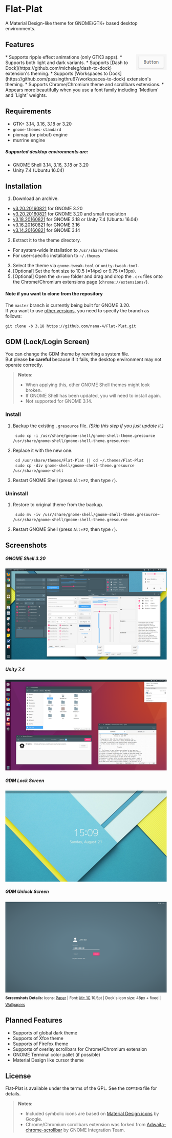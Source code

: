 Flat-Plat
=========
A Material Design-like theme for GNOME/GTK+ based desktop environments.

Features
--------
<img src="img/Button.gif" alt="Button" align="right" />
* Supports ripple effect animations (only GTK3 apps).
* Supports both light and dark variants.
* Supports [Dash to Dock](https://github.com/micheleg/dash-to-dock) extension's theming.
* Supports [Workspaces to Dock](https://github.com/passingthru67/workspaces-to-dock) extension's theming.
* Supports Chrome/Chromium theme and scrollbars extensions.
* Appears more beautifully when you use a font family including `Medium` and `Light` weights.

Requirements
------------
* GTK+ 3.14, 3.16, 3.18 or 3.20
* `gnome-themes-standard`
* pixmap (or pixbuf) engine
* murrine engine

##### Supported desktop environments are:
* GNOME Shell 3.14, 3.16, 3.18 or 3.20
* Unity 7.4 (Ubuntu 16.04)

Installation
------------
1. Download an archive.
  * [v3.20.20160821](https://github.com/nana-4/Flat-Plat/releases/download/v3.20.20160821/Flat-Plat-3.20.20160821.tar.gz) for GNOME 3.20
  * [v3.20.20160821](https://github.com/nana-4/Flat-Plat/releases/download/v3.20.20160821/Flat-Plat-laptop-3.20.20160821.tar.gz) for GNOME 3.20 and small resolution
  * [v3.18.20160821](https://github.com/nana-4/Flat-Plat/releases/download/v3.18.20160821/Flat-Plat-3.18.20160821.tar.gz) for GNOME 3.18 or Unity 7.4 (Ubuntu 16.04)
  * [v3.16.20160821](https://github.com/nana-4/Flat-Plat/releases/download/v3.16.20160821/Flat-Plat-3.16.20160821.tar.gz) for GNOME 3.16
  * [v3.14.20160821](https://github.com/nana-4/Flat-Plat/releases/download/v3.14.20160821/Flat-Plat-3.14.20160821.tar.gz) for GNOME 3.14
2. Extract it to the theme directory.
  * For system-wide installation to `/usr/share/themes`
  * For user-specific installation to `~/.themes`
3. Select the theme via `gnome-tweak-tool` or `unity-tweak-tool`.
4. [Optional] Set the font size to 10.5 (=14px) or 9.75 (=13px).
5. [Optional] Open the `chrome` folder and drag and drop the `.crx` files onto the Chrome/Chromium extensions page (`chrome://extensions/`).

#### Note if you want to clone from the repository
The `master` branch is currently being built for GNOME 3.20.  
If you want to use [other versions](https://github.com/nana-4/Flat-Plat/branches/all), you need to specify the branch as follows:

    git clone -b 3.18 https://github.com/nana-4/Flat-Plat.git

GDM (Lock/Login Screen)
-----------------------
You can change the GDM theme by rewriting a system file.  
But please **be careful** because if it fails, the desktop environment may not operate correctly.
> **Notes:**
> * When applying this, other GNOME Shell themes might look broken.
> * If GNOME Shell has been updated, you will need to install again.
> * Not supported for GNOME 3.14.

### Install
1. Backup the existing `.gresource` file. _(Skip this step if you just update it.)_

        sudo cp -i /usr/share/gnome-shell/gnome-shell-theme.gresource /usr/share/gnome-shell/gnome-shell-theme.gresource~
2. Replace it with the new one.

        cd /usr/share/themes/Flat-Plat || cd ~/.themes/Flat-Plat
        sudo cp -div gnome-shell/gnome-shell-theme.gresource /usr/share/gnome-shell
3. Restart GNOME Shell (press `Alt`+`F2`, then type `r`).

### Uninstall
1. Restore to original theme from the backup.

        sudo mv -iv /usr/share/gnome-shell/gnome-shell-theme.gresource~ /usr/share/gnome-shell/gnome-shell-theme.gresource
2. Restart GNOME Shell (press `Alt`+`F2`, then type `r`).

Screenshots
-----------
##### GNOME Shell 3.20
![GNOME Shell 3.20](img/Screenshot1.png?raw=true)
##### Unity 7.4
![Unity 7.4](img/Screenshot2.png?raw=true)
##### GDM Lock Screen
![GDM Lock Screen](img/Screenshot3.png?raw=true)
##### GDM Unlock Screen
![GDM Unlock Screen](img/Screenshot4.png?raw=true)
<sub>**Screenshots Details:** Icons: [Paper](https://github.com/snwh/paper-icon-theme) | Font: [M+ 1C](https://mplus-fonts.osdn.jp/) 10.5pt | Dock's icon size: 48px + fixed | [Wallpapers](http://imgur.com/a/v2Ovx)</sub>

Planned Features
----------------
* Supports of global dark theme
* Supports of Xfce theme
* Supports of Firefox theme
* Supports of overlay scrollbars for Chrome/Chromium extension
* GNOME Terminal color pallet (if possible)
* Material Design like cursor theme

License
-------
Flat-Plat is available under the terms of the GPL. See the `COPYING` file for details.
> **Notes:**
> * Included symbolic icons are based on [Material Design icons](https://github.com/google/material-design-icons) by Google.
> * Chrome/Chromium scrollbars extension was forked from [Adwaita-chrome-scrollbar](https://github.com/gnome-integration-team/chrome-gnome-scrollbar) by GNOME Integration Team.
